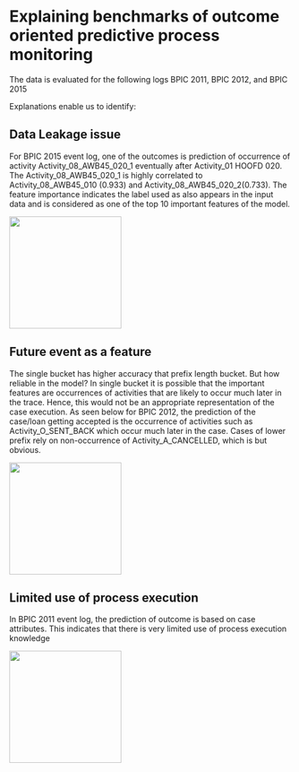# Explaining benchmarks of outcome oriented predictive process monitoring

The data is evaluated for the following logs
BPIC 2011, BPIC 2012, and BPIC 2015

Explanations enable us to identify:

## Data Leakage issue
For BPIC 2015 event log, one of the outcomes is prediction of occurrence of activity Activity_08_AWB45_020_1 eventually after Activity_01 HOOFD 020. The Activity_08_AWB45_020_1 is highly correlated to Activity_08_AWB45_010 (0.933) and Activity_08_AWB45_020_2(0.733). The feature importance indicates the label used as
also appears in the input data and is considered as one of the top 10 important features of the model.

<img src="https://github.com/renuka98/benchmark_interpretability/images/bpic2015_singlebucket_dataleakage.png" width=200 />


## Future event as a feature
The single bucket has higher accuracy that prefix length bucket. But how reliable in the model? In single bucket it is possible that the important features are occurrences of activities that are likely to occur much later in the trace. Hence, this would not be an appropriate representation of the case execution. As seen below for BPIC 2012, the prediction of the case/loan getting accepted is the occurrence of activities such as Activity_O_SENT_BACK which occur much later in the case.
Cases of lower prefix rely on non-occurrence of Activity_A_CANCELLED, which is but obvious.

<img src="https://github.com/renuka98/benchmark_interpretability/images/bpic2012_singlebucket_futureevents.png" width=200 />

## Limited use of process execution
In BPIC 2011 event log, the prediction of outcome is based on case attributes. This indicates that there is very limited use of process execution knowledge 

<img src="https://github.com/renuka98/benchmark_interpretability/images/bpic2011_prefix_staticfeatures.png" width=200 />